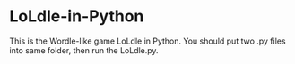# LoLdle-in-Python
This is the Wordle-like game LoLdle in Python.
You should put two .py files into same folder, then run the LoLdle.py.
